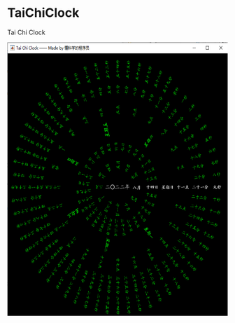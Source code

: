 # TaiChiClock
Tai Chi Clock

<div align=center><img src="https://github.com/ScientificProgrammerOwner/TaiChiClock/blob/main/taichiclock.png" width="600" height="625"/></div>
